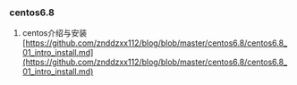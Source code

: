 ### centos6.8

1. centos介绍与安装 [https://github.com/znddzxx112/blog/blob/master/centos6.8/centos6.8_01_intro_install.md](https://github.com/znddzxx112/blog/blob/master/centos6.8/centos6.8_01_intro_install.md)
